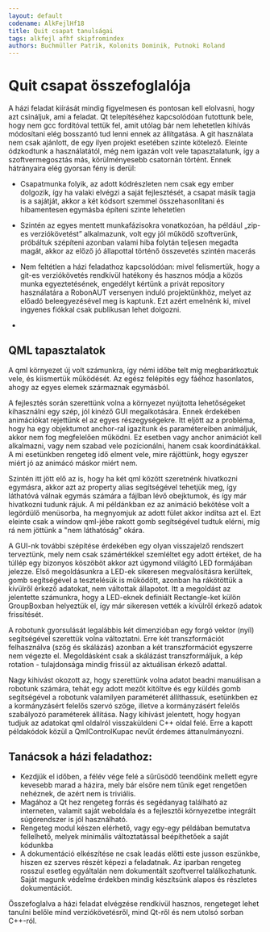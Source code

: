 ```yaml
---
layout: default
codename: AlkFejlHf18
title: Quit csapat tanulságai
tags: alkfejl afhf skipfromindex
authors: Buchmüller Patrik, Kolonits Dominik, Putnoki Roland
---
```


# Quit csapat összefoglalója

A házi feladat kiírását mindig figyelmesen és pontosan kell elolvasni, hogy azt csináljuk, ami a feladat. Qt telepítéséhez kapcsolódóan futottunk bele, hogy nem gcc fordítóval tettük fel, amit utólag bár nem lehetetlen kihívás módosítani elég bosszantó tud lenni ennek az állítgatása.
A git használata nem csak ajánlott, de egy ilyen projekt esetében szinte kötelező. Eleinte ódzkodtunk a használatától, még nem igazán volt vele tapasztalatunk, így a szoftvermegosztás más, körülményesebb csatornán történt. Ennek hátrányaira elég gyorsan fény is derül:

* Csapatmunka folyik, az adott kódrészleten nem csak egy ember dolgozik, így ha valaki elvégzi a saját fejlesztését, a csapat másik tagja is a sajátját, akkor a két kódsort szemmel összehasonlítani és hibamentesen egymásba építeni szinte lehetetlen 

* Szintén az egyes mentett munkafázisokra vonatkozóan, ha például „zip-es verziókövetést” alkalmazunk, volt egy jól működő szoftverünk, próbáltuk szépíteni azonban valami hiba folytán teljesen megadta magát, akkor az előző jó állapottal történő összevetés szintén macerás

* Nem feltétlen a házi feladathoz kapcsolódóan: mivel felismertük, hogy a git-es verziókövetés rendkívül hatékony és hasznos módja a közös munka egyeztetésének, engedélyt kértünk a privát repository használatára a RobonAUT versenyen induló projektünkhöz, melyet az előadó beleegyezésével meg is kaptunk. Ezt azért emelnénk ki, mivel ingyenes fiókkal csak publikusan lehet dolgozni.
* 
## QML tapasztalatok

A qml környezet új volt számunkra, így némi időbe telt míg megbarátkoztuk vele, és kiismertük működését. Az egész felépítés egy fáéhoz hasonlatos, ahogy az egyes elemek származnak egymásból.

A fejlesztés során szerettünk volna a környezet nyújtotta lehetőségeket kihasználni egy szép, jól kinéző GUI megalkotására. Ennek érdekében animációkat rejettünk el az egyes részegységekre. Itt eljött az a probléma, hogy ha egy objektumot anchor-ral igazítunk és paramétereiben animáljuk, akkor nem fog megfelelően működni. Ez esetben vagy anchor animációt kell alkalmazni, vagy nem szabad vele pozícionálni, hanem csak koordinátákkal. A mi esetünkben rengeteg idő elment vele, mire rájöttünk, hogy egyszer miért jó az animácó máskor miért nem.

Szintén itt jött elő az is, hogy ha két qml között szeretnénk hivatkozni egymásra, akkor azt az property alias segítségével tehetjük meg, így láthatóvá válnak egymás számára a fájlban lévő obejktumok, és így már hivatkozni tudunk rájuk. A mi példánkban ez az animáció bekötése volt a legördülő menüsorba, ha megnyomjuk az adott fület akkor indítsa azt el. Ezt eleinte csak a window qml-jébe rakott gomb segítségével tudtuk elérni, míg rá nem jöttünk a "nem láthatóság" okára.

A GUI-nk további szépítése érdekében egy olyan visszajelző rendszert terveztünk, mely nem csak számértékkel szemléltet egy adott értéket, de ha túllép egy bizonyos köszöböt akkor azt úgymond világító LED formájában jelezze. Első megoldásunkra a LED-ek sikeresen megvalósításra kerültek, gomb segítségével a tesztelésük is működött, azonban ha rákötöttük a kívülről érkező adatokat, nem váltottak állapotot. Itt a megoldást az jelentette számunkra, hogy a LED-eknek definiált Rectangle-ket külön GroupBoxban helyeztük el, így már sikeresen vették a kívülről érkező adatok frissítését.

A robotunk gyorsulását legalábbis két dimenzióban egy forgó vektor (nyíl) segítségével szerettük volna változtatni. Erre két transzformációt felhasználva (szög és skálázás) azonban a két transzformációt egyszerre nem végezte el. Megoldásként csak a skálázást transzformáljuk, a kép rotation - tulajdonsága mindig frissül az aktuálisan érkező adattal.

Nagy kihivást okozott az, hogy szerettünk volna adatot beadni manuálisan a robotunk számára, tehát egy adott mezőt kitöltve és egy küldés gomb segítségével a robotunk valamilyen paraméterét állíthassuk, esetünkben ez a kormányzásért felelős szervó szöge, illetve a kormányzásért felelős szabályozó paraméterek állítása. Nagy kihívást jelentett, hogy hogyan tudjuk az adatokat qml oldalról visszaküldeni C++ oldal felé. Erre a kapott példakódok közül a QmlControlKupac nevűt érdemes áttanulmányozni.

## Tanácsok a házi feladathoz:
* Kezdjük el időben, a félév vége felé a sűrűsödő teendőink mellett egyre kevesebb marad a házira, mely bár elsőre nem tűnik eget rengetően nehéznek, de azért nem is triviális.
* Magához a Qt hez rengeteg forrás és segédanyag található az interneten, valamit saját weboldala és a fejlesztői környezetbe integrált súgórendszer is jól használható.
* Rengeteg modul készen elérhető, vagy egy-egy példában bemutatva fellelhető, melyek minimális változtatással beépíthetőek a saját kódunkba
* A dokumentáció elkészítése ne csak leadás előtti este jusson eszünkbe, hiszen ez szerves részét képezi a feladatnak. Az iparban rengeteg rosszul esetleg egyáltalán nem dokumentált szoftverrel találkozhatunk. Saját magunk védelme érdekben mindig készítsünk alapos és részletes dokumentációt.

Összefoglalva a házi feladat elvégzése rendkívül hasznos, rengeteget lehet tanulni belőle mind verziókövetésről, mind Qt-ről és nem utolsó sorban C++-ról.